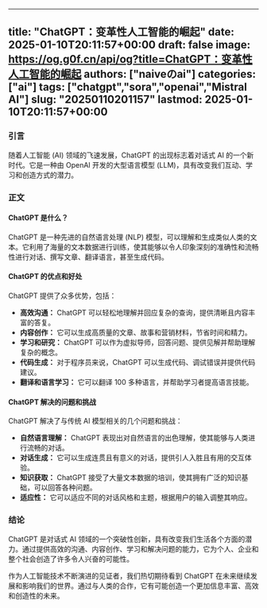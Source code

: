 
---
title: "ChatGPT：变革性人工智能的崛起"
date: 2025-01-10T20:11:57+00:00
draft: false
image: https://og.g0f.cn/api/og?title=ChatGPT：变革性人工智能的崛起
authors: ["naiveのai"]
categories: ["ai"]
tags: ["chatgpt","sora","openai","Mistral AI"]
slug: "20250110201157"
lastmod: 2025-01-10T20:11:57+00:00
---
### 引言

随着人工智能 (AI) 领域的飞速发展，ChatGPT 的出现标志着对话式 AI 的一个新时代。它是一种由 OpenAI 开发的大型语言模型 (LLM)，具有改变我们互动、学习和创造方式的潜力。

### 正文

#### ChatGPT 是什么？

ChatGPT 是一种先进的自然语言处理 (NLP) 模型，可以理解和生成类似人类的文本。它利用了海量的文本数据进行训练，使其能够以令人印象深刻的准确性和流畅性进行对话、撰写文章、翻译语言，甚至生成代码。

#### ChatGPT 的优点和好处

ChatGPT 提供了众多优势，包括：

- **高效沟通：** ChatGPT 可以轻松地理解并回应复杂的查询，提供清晰且内容丰富的答复。
- **内容创作：** 它可以生成高质量的文章、故事和营销材料，节省时间和精力。
- **学习和研究：** ChatGPT 可以作为虚拟导师，回答问题、提供见解并帮助理解复杂的概念。
- **代码生成：** 对于程序员来说，ChatGPT 可以生成代码、调试错误并提供代码建议。
- **翻译和语言学习：** 它可以翻译 100 多种语言，并帮助学习者提高语言技能。

#### ChatGPT 解决的问题和挑战

ChatGPT 解决了与传统 AI 模型相关的几个问题和挑战：

- **自然语言理解：** ChatGPT 表现出对自然语言的出色理解，使其能够与人类进行流畅的对话。
- **对话生成：** 它可以生成连贯且有意义的对话，提供引人入胜且有用的交互体验。
- **知识获取：** ChatGPT 接受了大量文本数据的培训，使其拥有广泛的知识基础，可以回答各种问题。
- **适应性：** 它可以适应不同的对话风格和主题，根据用户的输入调整其响应。

### 结论

ChatGPT 是对话式 AI 领域的一个突破性创新，具有改变我们生活各个方面的潜力。通过提供高效的沟通、内容创作、学习和解决问题的能力，它为个人、企业和整个社会创造了许多令人兴奋的可能性。

作为人工智能技术不断演进的见证者，我们热切期待看到 ChatGPT 在未来继续发展和影响我们的世界。通过与人类的合作，它有可能创造一个更加信息丰富、高效和创造性的未来。